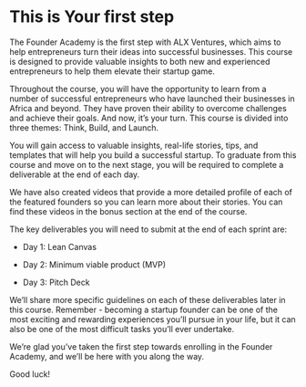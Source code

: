 # This is Your first step

The Founder Academy is the first step with ALX Ventures, which aims to help entrepreneurs turn their ideas into successful businesses. This course is designed to provide valuable insights to both new and experienced entrepreneurs to help them elevate their startup game. 

Throughout the course, you will have the opportunity to learn from a number of successful entrepreneurs who have launched their businesses in Africa and beyond. They have proven their ability to overcome challenges and achieve their goals. And now, it’s your turn. This course is divided into three themes: Think, Build, and Launch. 

You will gain access to valuable insights, real-life stories, tips, and templates that will help you build a successful startup. To graduate from this course and move on to the next stage, you will be required to complete a deliverable at the end of each day. 

We have also created videos that provide a more detailed profile of each of the featured founders so you can learn more about their stories. You can find these videos in the bonus section at the end of the course.

The key deliverables you will need to submit at the end of each sprint are:

- Day 1: Lean Canvas

- Day 2: Minimum viable product (MVP)

- Day 3: Pitch Deck

We’ll share more specific guidelines on each of these deliverables later in this course.
Remember - becoming a startup founder can be one of the most exciting and rewarding experiences you’ll pursue in your life, but it can also be one of the most difficult tasks you’ll ever undertake.

We’re glad you’ve taken the first step towards enrolling in the Founder Academy, and we’ll be here with you along the way. 

Good luck!